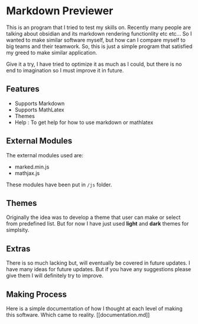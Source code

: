 # Markdown Previewer
This is an program that I tried to test my skills on. Recently many people are talking about obsidian and its markdown rendering functionlity etc etc...
So I wanted to make similar software myself, but how can I compare myself to big teams and their teamwork. So, this is just a simple program that satisfied my greed to make similar application.

Give it a try, I have tried to optimize it as much as I could, but there is no end to imagination so I must improve it in future.

## Features
- Supports Markdown
- Supports MathLatex
- Themes
- Help : To get help for how to use markdown or mathlatex

## External Modules
The external modules used are:
- marked.min.js
- mathjax.js

These modules have been put in `/js` folder.

## Themes
Originally the idea was to develop a theme that user can make or select from predefined list.
But for now I have just used **light** and **dark** themes for simplsity.

## Extras
There is so much lacking but, will eventually be covered in future updates.
I have many ideas for future updates. But if you have any suggestions please give them I will definitely try to improve.

## Making Process
Here is a simple documentation of how I thought at each level of making this software. Which came to reality.
[[documentation.md]]